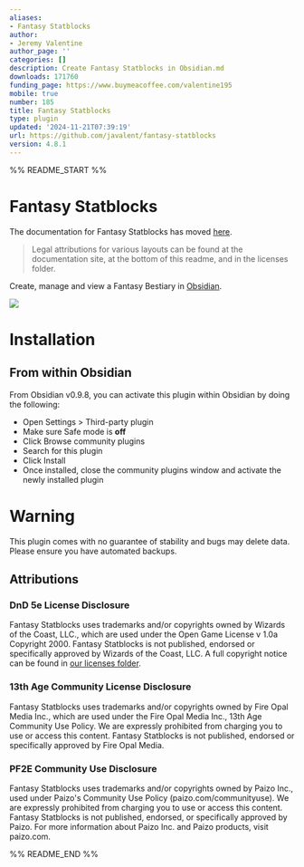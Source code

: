 ```yaml
---
aliases:
- Fantasy Statblocks
author:
- Jeremy Valentine
author_page: ''
categories: []
description: Create Fantasy Statblocks in Obsidian.md
downloads: 171760
funding_page: https://www.buymeacoffee.com/valentine195
mobile: true
number: 185
title: Fantasy Statblocks
type: plugin
updated: '2024-11-21T07:39:19'
url: https://github.com/javalent/fantasy-statblocks
version: 4.8.1
---
```


%% README_START %%

# Fantasy Statblocks

The documentation for Fantasy Statblocks has moved [here](https://plugins.javalent.com/home).

> Legal attributions for various layouts can be found at the documentation site, at the bottom of this readme, and in the licenses folder.

Create, manage and view a Fantasy Bestiary in [Obsidian](https://obsidian.md/).

<img src="https://raw.githubusercontent.com/valentine195/obsidian-5e-statblocks/beta/images/example.PNG">

# Installation

## From within Obsidian

From Obsidian v0.9.8, you can activate this plugin within Obsidian by doing the following:

-   Open Settings > Third-party plugin
-   Make sure Safe mode is **off**
-   Click Browse community plugins
-   Search for this plugin
-   Click Install
-   Once installed, close the community plugins window and activate the newly installed plugin

# Warning

This plugin comes with no guarantee of stability and bugs may delete data.
Please ensure you have automated backups.

## Attributions

### DnD 5e License Disclosure

Fantasy Statblocks uses trademarks and/or copyrights owned by Wizards of the Coast, LLC., which are used under the Open Game License v 1.0a Copyright 2000.
Fantasy Statblocks is not published, endorsed or specifically approved by Wizards of the Coast, LLC.
A full copyright notice can be found in [our licenses folder](licenses/dnd-5e-ogl.md).

### 13th Age Community License Disclosure

Fantasy Statblocks uses trademarks and/or copyrights owned by Fire Opal Media Inc., which are used under the Fire Opal Media Inc., 13th Age Community Use Policy.
We are expressly prohibited from charging you to use or access this content.
Fantasy Statblocks is not published, endorsed or specifically approved by Fire Opal Media.

### PF2E Community Use Disclosure

Fantasy Statblocks uses trademarks and/or copyrights owned by Paizo Inc., used under Paizo's Community Use Policy (paizo.com/communityuse).
We are expressly prohibited from charging you to use or access this content.
Fantasy Statblocks is not published, endorsed, or specifically approved by Paizo.
For more information about Paizo Inc. and Paizo products, visit paizo.com.


%% README_END %%